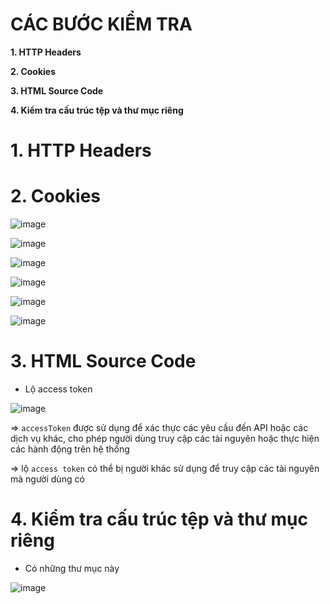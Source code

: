 # CÁC BƯỚC KIỂM TRA #

**1. HTTP Headers**

**2. Cookies**

**3. HTML Source Code**

**4. Kiểm tra cấu trúc tệp và thư mục riêng**

# 1. HTTP Headers

# 2. Cookies

![image](https://github.com/user-attachments/assets/6bd53c01-ebe4-4a88-9443-8de8cad0c70f)

![image](https://github.com/user-attachments/assets/525b5f2f-5d35-4d74-b7dc-2457492befc3)

![image](https://github.com/user-attachments/assets/b7998a0c-f519-49ba-aabf-e5d4c160776b)

![image](https://github.com/user-attachments/assets/f9b53f26-452a-408e-8e55-99baab1c9e23)

![image](https://github.com/user-attachments/assets/dbaa9b4c-9c14-4fb3-bf66-e29361294e12)

![image](https://github.com/user-attachments/assets/34c67901-8419-45a7-8ec4-6864bcbb920a)

# 3. HTML Source Code

- Lộ access token
  
![image](https://github.com/user-attachments/assets/2c530199-5dc3-419c-8fa2-692055a67787)

=> `accessToken` được sử dụng để xác thực các yêu cầu đến API hoặc các dịch vụ khác, cho phép người dùng truy cập các tài nguyên hoặc thực hiện các hành động trên hệ thống

=> lộ `access token` có thể bị người khác sử dụng để truy cập các tài nguyên mà người dùng có 

# 4. Kiểm tra cấu trúc tệp và thư mục riêng

- Có những thư mục này
  
![image](https://github.com/user-attachments/assets/0bf8f137-81e8-44fb-9ce8-b8bc4e1d6c13)

